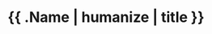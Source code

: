 ---
title: "{{ .Name | humanize | title }}"
weight: 10
draft: false
layout: "docs"
version: "1.0"
parent: ""
breadcrumb: true
---